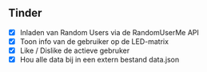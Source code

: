 ## Tinder
- [x] Inladen van Random Users via de RandomUserMe API
- [x] Toon info van de gebruiker op de LED-matrix
- [x] Like / Dislike de actieve gebruker
- [x] Hou alle data bij in een extern bestand data.json